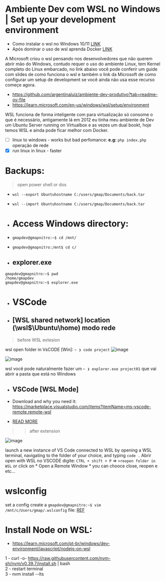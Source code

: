 # Ambiente Dev com WSL no Windows | Set up your development environment


- Como instalar o wsl no Windows 10/11 [LINK](https://github.com/geraldotech/CheatSheets/blob/main/Linux/Docs/WSL-Windows_Subsystem_for_Linux.md)
- Após dominar o uso de wsl aprenda Docker [LINK](https://github.com/geraldotech/CheatSheets/blob/main/Docker.md)

A Microsoft criou o wsl pensando nos desenvolvedores que não querem abrir mão do Windows, contudo requer o uso do ambiente Linux, tem Kernel completo do Linux embarcado, no link abaixo você pode conferir um guide com slides de como funciona o wsl e também o link da Microsoft de como configurar um setup de development 
se você ainda não usa esse recurso começe agora.

- https://github.com/argentinaluiz/ambiente-dev-produtivo?tab=readme-ov-file
- https://learn.microsoft.com/en-us/windows/wsl/setup/environment

WSL funciona de forma inteligente com para virtualização só consome o que é necessário, antigamente lá em 2012 eu tinha meu ambiente de Dev um Ubuntu Server running on Virtualbox e as vezes um dual bookt, hoje temos WSL e ainda pode ficar melhor com Docker.

- [ ] linux to windows - works but bad perfomance: **e.g:** `php index.php` operação de rede
- [x] run linux in linux - faster

# Backups:

> open power shell or dos

- `wsl --export Ubuntuhostname C:/users/gmap/Documents/back.tar`
- `wsl --import Ubuntuhostname C:/users/gmap/Documents/back.tar`



- # Access Windows directory:

- `gmapdev@gmapnitro:~$ cd /mnt/`
- `gmapdev@gmapnitro:/mnt$ cd c/`

- ## explorer.exe 

```shell
gmapdev@gmapnitro:~$ pwd
/home/gmapdev
gmapdev@gmapnitro:~$ explorer.exe
```

- # VSCode

- ## [WSL shared network] location (\wsl$\Ubuntu\home) modo rede
> before WSL extesion

wsl open folder in VsCODE [Win]: `~ ❯ code project`
![image](https://github.com/geraldotech/CheatSheets/assets/92253544/b279bec4-d379-43e2-9b51-f0f110fa8aac)

![image](https://github.com/geraldotech/CheatSheets/assets/92253544/a15a2ccc-c429-409d-8ac2-1dd1997878b1)


wsl você pode naturalmente fazer um `~ ❯ explorer.exe project01` que vai abrir a pasta que está no Windows

- ## VSCode [WSL Mode]

- Download and why you need it: https://marketplace.visualstudio.com/items?itemName=ms-vscode-remote.remote-wsl
- [READ MORE](https://code.visualstudio.com/docs/remote/wsl)


>> after extension

![image](https://github.com/geraldotech/CheatSheets/assets/92253544/96ff3e07-a186-4399-8bc2-4ee5934f8fc0)

launch a new instance of VS Code connected to WSL by opening a WSL terminal, navigating to the folder of your choice, and typing `code .`
Abrir open with WSL no VSCODE digite: `CTRL + shift + P` => `>reopen folder in WSL` or click on * Open a Remote Window * you can chooce close, reopen e etc...


# wslconfig

set a config create a  `gmapdev@gmapnitro:~$ vim /mnt/c/Users/gmap/.wslconfig` file: [REF](https://youtu.be/vkJr0mK_u6s?t=5263)


# Install Node on WSL:

- https://learn.microsoft.com/pt-br/windows/dev-environment/javascript/nodejs-on-wsl

1 - curl -o- https://raw.githubusercontent.com/nvm-sh/nvm/v0.39.7/install.sh | bash  
2 - restart terminal  
3 - nvm install --lts  





